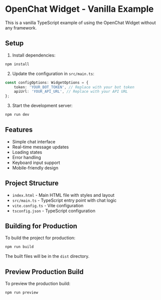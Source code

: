 # OpenChat Widget - Vanilla Example

This is a vanilla TypeScript example of using the OpenChat Widget without any framework.

## Setup

1. Install dependencies:
```bash
npm install
```

2. Update the configuration in `src/main.ts`:
```typescript
const configOptions: WidgetOptions = {
    token: 'YOUR_BOT_TOKEN', // Replace with your bot token
    apiUrl: 'YOUR_API_URL', // Replace with your API URL
};
```

3. Start the development server:
```bash
npm run dev
```

## Features

- Simple chat interface
- Real-time message updates
- Loading states
- Error handling
- Keyboard input support
- Mobile-friendly design

## Project Structure

- `index.html` - Main HTML file with styles and layout
- `src/main.ts` - TypeScript entry point with chat logic
- `vite.config.ts` - Vite configuration
- `tsconfig.json` - TypeScript configuration

## Building for Production

To build the project for production:

```bash
npm run build
```

The built files will be in the `dist` directory.

## Preview Production Build

To preview the production build:

```bash
npm run preview
``` 